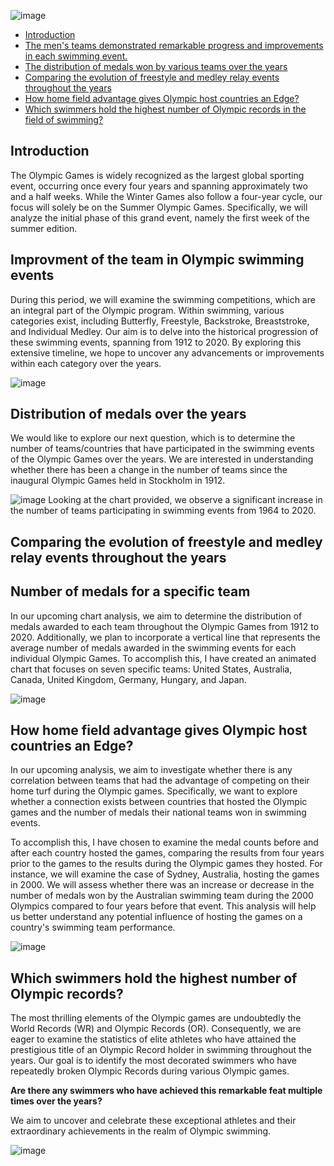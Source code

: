 ![image](https://github.com/AnalyticsForPleasure/Olympic_games_in_swimming/assets/28948369/b0e418bb-6867-4af8-9c47-7b0457694bc4)


* [Introduction](#Introduction)
* [The men's teams demonstrated remarkable progress and improvements in each swimming event.](#"The-men's-teams-demonstrated-remarkable-progress-and-improvements-in-each-swimming-event)
* [The distribution of medals won by various teams over the years](#The-distribution-of-medals-won-by-various-teams-over-the-years)
* [Comparing the evolution of freestyle and medley relay events throughout the years](#Comparing-the-evolution-of-freestyle-and-medley-relay-events-throughout-the-years)
* [How home field advantage gives Olympic host countries an Edge?](#How-home-field-advantage-gives-Olympic-host-countries-an-Edge?)
* [Which swimmers hold the highest number of Olympic records in the field of swimming? ](#Which-swimmers-hold-the-highest-number-of-Olympic-records-in-the-field-of-swimming?)

## Introduction 

The Olympic Games is widely recognized as the largest global sporting event, occurring once every four years and spanning approximately two and a half weeks. While the Winter Games also follow a four-year cycle, our focus will solely be on the Summer Olympic Games. Specifically, we will analyze the initial phase of this grand event, namely the first week of the summer edition.

## Improvment of the team in Olympic swimming events
During this period, we will examine the swimming competitions, which are an integral part of the Olympic program. Within swimming, various categories exist, including Butterfly, Freestyle, Backstroke, Breaststroke, and Individual Medley. Our aim is to delve into the historical progression of these swimming events, spanning from 1912 to 2020. By exploring this extensive timeline, we hope to uncover any advancements or improvements within each category over the years.


![image](https://github.com/AnalyticsForPleasure/Olympic_games_in_swimming/assets/28948369/fbea407a-a946-4490-ace4-a3a3493bc267)

## Distribution of medals over the years
We would like to explore our next question, which is to determine the number of teams/countries that have participated in the swimming events of the Olympic Games over the years. We are interested in understanding whether there has been a change in the number of teams since the inaugural Olympic Games held in Stockholm in 1912. 

![image](https://github.com/AnalyticsForPleasure/Olympic_games_in_swimming/assets/28948369/4ca847b8-8093-4672-9a4a-77cc449ef525)
Looking at the chart provided, we observe a significant increase in the number of teams participating in swimming events from 1964 to 2020.

## Comparing the evolution of freestyle and medley relay events throughout the years





## Number of medals for a specific team
In our upcoming chart analysis, we aim to determine the distribution of medals awarded to each team throughout the Olympic Games from 1912 to 2020. Additionally, we plan to incorporate a vertical line that represents the average number of medals awarded in the swimming events for each individual Olympic Games. To accomplish this, I have created an animated chart that focuses on seven specific teams: United States, Australia, Canada, United Kingdom, Germany, Hungary, and Japan.

![image](https://github.com/AnalyticsForPleasure/Olympic_games_in_swimming/assets/28948369/93e2cd2f-e1b8-4ffd-b659-5a47c9310ba6)



## How home field advantage gives Olympic host countries an Edge?

In our upcoming analysis, we aim to investigate whether there is any correlation between teams that had the advantage of competing on their home turf during the Olympic games. Specifically, we want to explore whether a connection exists between countries that hosted the Olympic games and the number of medals their national teams won in swimming events.

To accomplish this, I have chosen to examine the medal counts before and after each country hosted the games, comparing the results from four years prior to the games to the results during the Olympic games they hosted. For instance, we will examine the case of Sydney, Australia, hosting the games in 2000. We will assess whether there was an increase or decrease in the number of medals won by the Australian swimming team during the 2000 Olympics compared to four years before that event. This analysis will help us better understand any potential influence of hosting the games on a country's swimming team performance.


![image](https://github.com/AnalyticsForPleasure/Olympic_games_in_swimming/assets/28948369/29fdcd75-91b3-4393-a283-8e6dd044f31c)



## Which swimmers hold the highest number of Olympic records?

The most thrilling elements of the Olympic games are undoubtedly the World Records (WR) and Olympic Records (OR). Consequently, we are eager to examine the statistics of elite athletes who have attained the prestigious title of an Olympic Record holder in swimming throughout the years. Our goal is to identify the most decorated swimmers who have repeatedly broken Olympic Records during various Olympic games. 

**Are there any swimmers who have achieved this remarkable feat multiple times over the years?**

We aim to uncover and celebrate these exceptional athletes and their extraordinary achievements in the realm of Olympic swimming.

![image](https://github.com/AnalyticsForPleasure/Olympic_games_in_swimming/assets/28948369/c798c055-e7f0-400c-915d-e63c189132ff)






